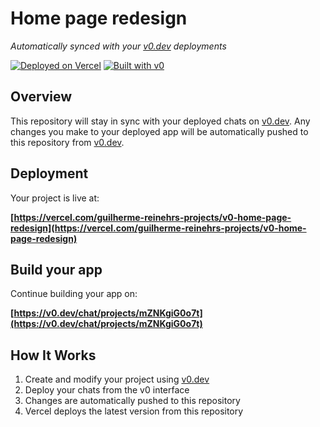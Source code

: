 # Home page redesign

*Automatically synced with your [v0.dev](https://v0.dev) deployments*

[![Deployed on Vercel](https://img.shields.io/badge/Deployed%20on-Vercel-black?style=for-the-badge&logo=vercel)](https://vercel.com/guilherme-reinehrs-projects/v0-home-page-redesign)
[![Built with v0](https://img.shields.io/badge/Built%20with-v0.dev-black?style=for-the-badge)](https://v0.dev/chat/projects/mZNKgiG0o7t)

## Overview

This repository will stay in sync with your deployed chats on [v0.dev](https://v0.dev).
Any changes you make to your deployed app will be automatically pushed to this repository from [v0.dev](https://v0.dev).

## Deployment

Your project is live at:

**[https://vercel.com/guilherme-reinehrs-projects/v0-home-page-redesign](https://vercel.com/guilherme-reinehrs-projects/v0-home-page-redesign)**

## Build your app

Continue building your app on:

**[https://v0.dev/chat/projects/mZNKgiG0o7t](https://v0.dev/chat/projects/mZNKgiG0o7t)**

## How It Works

1. Create and modify your project using [v0.dev](https://v0.dev)
2. Deploy your chats from the v0 interface
3. Changes are automatically pushed to this repository
4. Vercel deploys the latest version from this repository